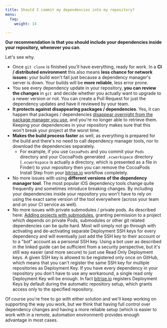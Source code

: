 ```yaml
---
title: Should I commit my dependencies into my repository?
menu:
  faq:
    weight: 14

---
```

**Our recommendation is that you should include your dependencies inside your repository, whenever you can**.

Let's see why.

* Once `git clone` is finished you'll have everything, ready for work.
  In a **CI / distributed environment** this also means **less chance for network issues:** your build won't fail just because a dependency manager's server is down. Your builds will be **more reliable**, less error prone.
* You see every dependency update in your repository, **you can review the changes** in `git `and decide whether you actually want to upgrade to a newer version or not. You can create a Pull Request for just the dependency updates and have it reviewed by your team.
* **It protects against disappearing packages / dependencies**. Yes, it can happen that packages / dependencies [disappear overnight from the package manager you use](http://www.theregister.co.uk/2016/03/23/npm_left_pad_chaos/),
  and you're no longer able to retrieve them.
  Keeping your dependencies in your repository makes sure that this won't break your project at the worst time.
* **Makes the build process faster** as well, as everything is prepared for the build and
  there's no need to call dependency manager tools, nor to download the dependencies separately.
  * For example, if you use `CocoaPods` and you commit your `Pods` directory
    and your CocoaPods generated `.xcworkspace` directory (`.xcworkspace` is actually a directory, which is presented as a file in Finder)
    to your repository then you can remove the CocoaPods Install Step from your [bitrise.io](https://www.bitrise.io) workflow completely.
* No more issues with using **different versions of the dependency manager tool**.
  The most popular iOS dependency tools change quite frequently and sometimes introduce breaking changes.
  By including your dependencies inside your repository you won't have to
  rely on using the exact same version of the tool everywhere (across your team and on your CI service as well).
* No more issues with private submodules / private pods. As described here: [Adding projects with submodules](/faq/adding-projects-with-submodules/), granting permission to a project which depends on private Pods, submodules or other git related dependencies can be quite hard. Most will simply not go through with activating and de-activating separate Deployment SSH keys for every dependency and will eventually just add the SSH key to their account or to a "bot" account as a personal SSH key. Using a bot user as described in the linked guide can be sufficient from a security perspective, but it's still way easier (and more secure) to just use Read Only Deployment keys. A given SSH key is allowed to be registered only once on GitHub, which means that you can't register the same SSH key for multiple repositories as Deployment Key. If you have every dependency in your repository you don't have to use any workaround, a single read only Deployment Key will be enough. In fact [bitrise.io](https://www.bitrise.io) registers Deployment Keys by default during the automatic repository setup, which grants access only to the specified repository.

Of course you're free to go with either solution and we'll keep working on supporting the way you work, but we think that having full control over dependency changes and having a more reliable setup (which is easier to work with in a remote, automation environment) provides enough advantage in most cases.